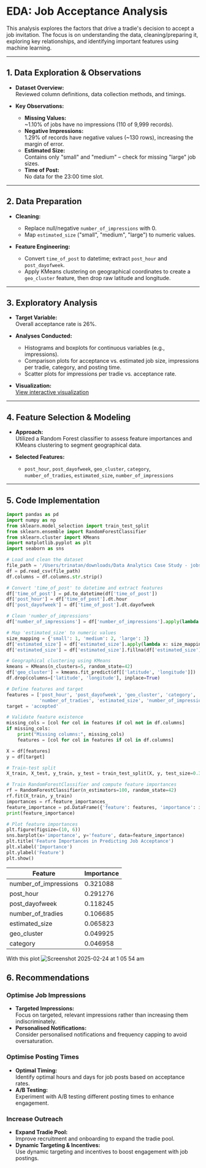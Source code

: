 # EDA: Job Acceptance Analysis

This analysis explores the factors that drive a tradie's decision to accept a job invitation. The focus is on understanding the data, cleaning/preparing it, exploring key relationships, and identifying important features using machine learning.

---

## 1. Data Exploration & Observations

- **Dataset Overview:**  
  Reviewed column definitions, data collection methods, and timings.
  
- **Key Observations:**
  - **Missing Values:**  
    ~1.10% of jobs have no impressions (110 of 9,999 records).
  - **Negative Impressions:**  
    1.29% of records have negative values (~130 rows), increasing the margin of error.
  - **Estimated Size:**  
    Contains only "small" and "medium" – check for missing "large" job sizes.
  - **Time of Post:**  
    No data for the 23:00 time slot.

---

## 2. Data Preparation

- **Cleaning:**  
  - Replace null/negative `number_of_impressions` with 0.
  - Map `estimated_size` ("small", "medium", "large") to numeric values.
  
- **Feature Engineering:**  
  - Convert `time_of_post` to datetime; extract `post_hour` and `post_dayofweek`.
  - Apply KMeans clustering on geographical coordinates to create a `geo_cluster` feature, then drop raw latitude and longitude.

---

## 3. Exploratory Analysis

- **Target Variable:**  
  Overall acceptance rate is 26%.
  
- **Analyses Conducted:**  
  - Histograms and boxplots for continuous variables (e.g., impressions).
  - Comparison plots for acceptance vs. estimated job size, impressions per tradie, category, and posting time.
  - Scatter plots for impressions per tradie vs. acceptance rate.

- **Visualization:**  
  [View interactive visualization](https://public.tableau.com/app/profile/trina6463/viz/analytics-assessment/analyticsassessment?publish=yes)

---

## 4. Feature Selection & Modeling

- **Approach:**  
  Utilized a Random Forest classifier to assess feature importances and KMeans clustering to segment geographical data.
  
- **Selected Features:**  
  - `post_hour`, `post_dayofweek`, `geo_cluster`, `category`, `number_of_tradies`, `estimated_size`, `number_of_impressions`

---

## 5. Code Implementation

```python
import pandas as pd
import numpy as np
from sklearn.model_selection import train_test_split
from sklearn.ensemble import RandomForestClassifier
from sklearn.cluster import KMeans
import matplotlib.pyplot as plt
import seaborn as sns

# Load and clean the dataset
file_path = '/Users/trinatan/downloads/Data Analytics Case Study - jobs.csv'
df = pd.read_csv(file_path)
df.columns = df.columns.str.strip()

# Convert 'time_of_post' to datetime and extract features
df['time_of_post'] = pd.to_datetime(df['time_of_post'])
df['post_hour'] = df['time_of_post'].dt.hour
df['post_dayofweek'] = df['time_of_post'].dt.dayofweek

# Clean 'number_of_impressions'
df['number_of_impressions'] = df['number_of_impressions'].apply(lambda x: 0 if pd.isnull(x) or x < 0 else x)

# Map 'estimated_size' to numeric values
size_mapping = {'small': 1, 'medium': 2, 'large': 3}
df['estimated_size'] = df['estimated_size'].apply(lambda x: size_mapping.get(x.lower(), np.nan) if isinstance(x, str) else x)
df['estimated_size'] = df['estimated_size'].fillna(df['estimated_size'].median())

# Geographical clustering using KMeans
kmeans = KMeans(n_clusters=5, random_state=42)
df['geo_cluster'] = kmeans.fit_predict(df[['latitude', 'longitude']])
df.drop(columns=['latitude', 'longitude'], inplace=True)

# Define features and target
features = ['post_hour', 'post_dayofweek', 'geo_cluster', 'category',
            'number_of_tradies', 'estimated_size', 'number_of_impressions']
target = 'accepted'

# Validate feature existence
missing_cols = [col for col in features if col not in df.columns]
if missing_cols:
    print("Missing columns:", missing_cols)
    features = [col for col in features if col in df.columns]

X = df[features]
y = df[target]

# Train-test split
X_train, X_test, y_train, y_test = train_test_split(X, y, test_size=0.3, random_state=42)

# Train RandomForestClassifier and compute feature importances
rf = RandomForestClassifier(n_estimators=100, random_state=42)
rf.fit(X_train, y_train)
importances = rf.feature_importances_
feature_importance = pd.DataFrame({'feature': features, 'importance': importances}).sort_values(by='importance', ascending=False)
print(feature_importance)

# Plot feature importances
plt.figure(figsize=(10, 6))
sns.barplot(x='importance', y='feature', data=feature_importance)
plt.title('Feature Importances in Predicting Job Acceptance')
plt.xlabel('Importance')
plt.ylabel('Feature')
plt.show()
```
| Feature                | Importance |
|------------------------|------------|
| number_of_impressions  | 0.321088   |
| post_hour              | 0.291276   |
| post_dayofweek         | 0.118245   |
| number_of_tradies      | 0.106685   |
| estimated_size         | 0.065823   |
| geo_cluster            | 0.049925   |
| category               | 0.046958   |


With this plot 
![Screenshot 2025-02-24 at 1 05 54 am](https://github.com/user-attachments/assets/25504ebd-e269-497f-bc1d-9bd6241b30d7)

## 6. Recommendations

### Optimise Job Impressions
- **Targeted Impressions:**  
  Focus on targeted, relevant impressions rather than increasing them indiscriminately.
- **Personalised Notifications:**  
  Consider personalised notifications and frequency capping to avoid oversaturation.

### Optimise Posting Times
- **Optimal Timing:**  
  Identify optimal hours and days for job posts based on acceptance rates.
- **A/B Testing:**  
  Experiment with A/B testing different posting times to enhance engagement.

### Increase Outreach
- **Expand Tradie Pool:**  
  Improve recruitment and onboarding to expand the tradie pool.
- **Dynamic Targeting & Incentives:**  
  Use dynamic targeting and incentives to boost engagement with job postings.
